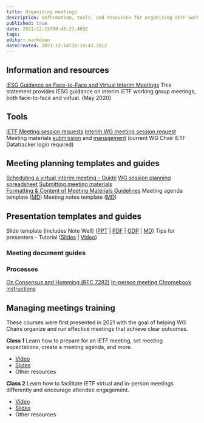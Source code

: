 ```yaml
---
title: Organizing meetings
description: Information, tools, and resources for organizing IETF working group meetings
published: true
date: 2021-12-15T00:48:23.409Z
tags: 
editor: markdown
dateCreated: 2021-12-14T18:14:43.501Z
---
```


## Information and resources

[IESG Guidance on Face-to-Face and Virtual Interim Meetings](https://www.ietf.org/about/groups/iesg/statements/interim-meetings-guidance-2016-01-16/)
This statement provides IESG guidance on interim IETF working group meetings, both face-to-face and virtual. (May 2020)

## Tools
[IETF Meeting session requests](https://datatracker.ietf.org/cgi-bin/wg/wg_session_requester.cgi)
[Interim WG meeting session request](https://datatracker.ietf.org/meeting/interim/request/)
Meeting materials [submission](https://datatracker.ietf.org/cgi-bin/wg/wg_proceedings.cgi) and [management](https://datatracker.ietf.org/cgi-bin/wg/wg_proceedings.cgi) (current WG Chair IETF Datatracker login required)

## Meeting planning templates and guides
[Scheduling a virtual interim meeting - Guide](https://chairs.ietf.org/en/scheduling-interim-meetings)
[WG session planning spreadsheet](https://docs.google.com/spreadsheets/d/1YFTZbzljjsNoedGhl4KC-12LqapSg8K34wRv3oLzBtE/edit?usp=sharing)
[Submitting meeting materials](https://www.ietf.org/chairs/meeting-materials/)
[Formatting & Content of Meeting Materials Guidelines](https://www.ietf.org/chairs/wg-agendas-minutes-formatting-content/)
Meeting agenda template ([MD](https://chairs.ietf.org/en/wg-meeting-agenda-template))
Meeting notes template ([MD](https://chairs.ietf.org/en/wg-meeting-notes-template))

## Presentation templates and guides
Slide template (includes Note Well) ([PPT](https://www.ietf.org/media/documents/note-well.pptx) | [PDF](https://www.ietf.org/media/documents/note-well_rgthisX.pdf) | [ODP](https://www.ietf.org/media/documents/note-well_IDvDk7Y.odp) | [MD](https://www.ietf.org/media/documents/note-well.md))
Tips for presenters - Tutorial ([Slides](https://www.ietf.org/documents/141/91-PresentationSkills-Howard.pdf) | [Video](https://youtu.be/wlodPLEtplU))

### Meeting document guides


### Processes
[On Consensus and Humming (RFC 7282)](https://www.rfc-editor.org/rfc/rfc7282.html)
[In-person meeting Chromebook instructions](https://www.ietf.org/media/documents/Loading_Your_Presentation_-_Rainbow.pdf)

## Managing meetings training
These courses were first presented in 2021 with the goal of helping WG Chairs organize and run effective meetings that achieve clear outcomes.

**Class 1**
Learn how to prepare for an IETF meeting, set meeting expectations, create a meeting agenda, and more.
+ [Video](https://youtu.be/xMCF4aI1b2k)
+ [Slides](https://drive.google.com/open?id=1TdypL5qbTzQPZPRpsTo--7CibhoNlLId)
+ Other resources

**Class 2**
Learn how to facilitate IETF virtual and in-person meetings differently and encourage attendee engagement.
+ [Video](https://youtu.be/p1FxGxmoZXM)
+ [Slides](https://drive.google.com/open?id=1crVfe4n17mQ7Q5AsCrdcUZDzdLmJ1Sop)
+ Other resources
  